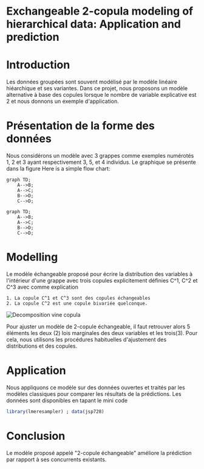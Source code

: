 # Exchangeable 2-copula modeling of hierarchical data: Application and prediction


# Introduction
Les données groupées sont souvent modélisé par le modèle linéaire hiéarchique et ses variantes. 
Dans ce projet, nous proposons un modèle alternative à base des copules lorsque le nombre de variable explicative est 2
et nous donnons un exemple d'application.


# Présentation de la forme des données
Nous considérons un modèle avec 3 grappes comme exemples numérotés 1, 2 et 3 ayant respectivement 3, 5, et 4 individus. Le graphique se présente dans la figure 
Here is a simple flow chart:

```mermaid
graph TD;
    A-->B;
    A-->C;
    B-->D;
    C-->D;
```
```mermaid
graph TD;
    A-->B;
    A-->C;
    B-->D;
    C-->D;
```
# Modelling
Le modèle échangeable proposé pour écrire la distribution des variables à l'intérieur d'une grappe avec trois copules explicitement définies C^1, C^2 et C^3  avec comme explication

    1. La copule C^1 et C^3 sont des copules échangeables
    2. La copule C^2 est une copule bivariée quelconque.



![Decomposition vine copula](R-Programm-Copula-CJS/image.png)


Pour ajuster un modèle de 2-copule échangeable, il faut retrouver alors 5 éléments les deux (2) lois marginales des deux variables et les trois(3).
Pour cela, nous utilisons les procédures habituelles d'ajustement des distributions et des copules.
    
# Application
Nous appliquons ce modèle sur des données ouvertes et traités par les modèles classiques pour comparer les résultats de la prédictions. Les données sont disponibles en tapant le mini code

```r
library(lmeresampler) ; data(jsp728)
```

# Conclusion
Le modèle proposé appelé "2-copule échangeable" améliore la prédiction par rapport à ses concurrents existants.

